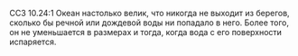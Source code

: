ССЗ 10.24:1	Океан настолько велик, что никогда не выходит из берегов, сколько бы речной или дождевой воды ни попадало в него. Более того, он не уменьшается в размерах и тогда, когда вода с его поверхности испаряется.